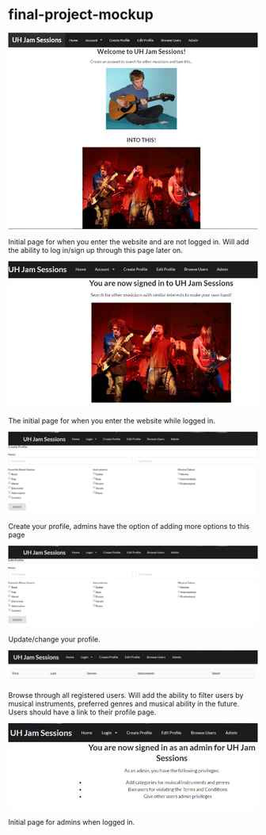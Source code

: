 # final-project-mockup

![](https://github.com/cpalpall/final-project-mockup/blob/master/doc/ICS%20314%20Landing%20Page.PNG)

Initial page for when you enter the website and are not logged in. Will add the ability to log in/sign up through this page later on.


![](https://github.com/cpalpall/final-project-mockup/blob/master/doc/ICS%20314%20Home%20Page.PNG)

The initial page for when you enter the website while logged in.


![](https://github.com/cpalpall/final-project-mockup/blob/master/doc/ICS%20314%20Create%20Profile.PNG)

Create your profile, admins have the option of adding more options to this page


![](https://github.com/cpalpall/final-project-mockup/blob/master/doc/ICs%20314%20Edit%20Profile.PNG)

Update/change your profile.


![](https://github.com/cpalpall/final-project-mockup/blob/master/doc/ICS%20314%20Browse%20Users.PNG)

Browse through all registered users.  Will add the ability to filter users by musical instruments, preferred genres and musical ability in the future.  Users should have a link to their profile page.


![](https://github.com/cpalpall/final-project-mockup/blob/master/doc/ICS%20314%20Admin.PNG)

Initial page for admins when logged in.
